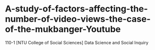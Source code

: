 # A-study-of-factors-affecting-the-number-of-video-views-the-case-of-the-mukbanger-Youtube
110-1 [NTU College of Social Sciences] Data Science and Social Inquiry
